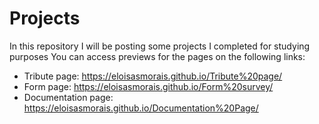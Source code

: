 # Projects 

In this repository I will be posting some projects I completed for studying purposes
You can access previews for the pages on the following links: 

* Tribute page: https://eloisasmorais.github.io/Tribute%20page/
* Form page: https://eloisasmorais.github.io/Form%20survey/ 
* Documentation page: https://eloisasmorais.github.io/Documentation%20Page/
